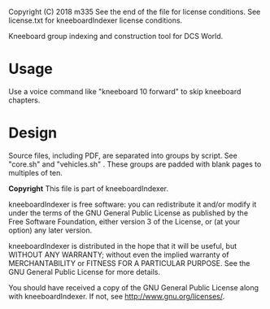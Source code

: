 Copyright (C) 2018 m335
See the end of the file for license conditions.
See license.txt for kneeboardIndexer license conditions.

Kneeboard group indexing and construction tool for DCS World.

# Usage

Use a voice command like "kneeboard 10 forward" to skip kneeboard chapters.


# Design

Source files, including PDF, are separated into groups by script. See "core.sh" and "vehicles.sh" . These groups are padded with blank pages to multiples of ten.


__Copyright__
This file is part of kneeboardIndexer.

kneeboardIndexer is free software: you can redistribute it and/or modify
it under the terms of the GNU General Public License as published by
the Free Software Foundation, either version 3 of the License, or
(at your option) any later version.

kneeboardIndexer is distributed in the hope that it will be useful,
but WITHOUT ANY WARRANTY; without even the implied warranty of
MERCHANTABILITY or FITNESS FOR A PARTICULAR PURPOSE.  See the
GNU General Public License for more details.

You should have received a copy of the GNU General Public License
along with kneeboardIndexer.  If not, see <http://www.gnu.org/licenses/>.
